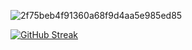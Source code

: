 ![2f75beb4f91360a68f9d4aa5e985ed85](https://github.com/Hernan404/Hernan404/assets/83614099/cf3c7d58-2a17-4ecd-b0ec-1bbed76112b0)



[![GitHub Streak](https://streak-stats.demolab.com?user=Hernan404&theme=gotham&exclude_days=Sun)](https://git.io/streak-stats)
